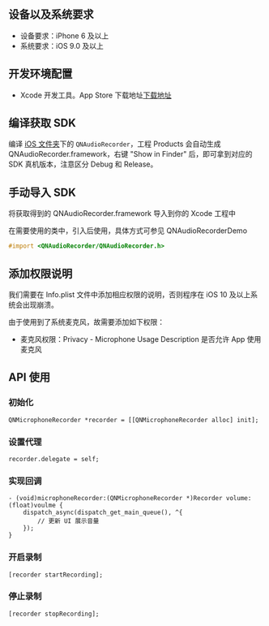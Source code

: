 ## 设备以及系统要求

- 设备要求：iPhone 6 及以上
- 系统要求：iOS 9.0 及以上


## 开发环境配置

- Xcode 开发工具。App Store 下载地址[下载地址](https://itunes.apple.com/cn/app/xcode/id497799835?ls=1&mt=12)


## 编译获取 SDK

编译 [iOS 文件夹](https://github.com/pili-engineering/QNAudioRecorder/blob/main/iOS)下的 `QNAudioRecorder`，工程 Products 会自动生成 QNAudioRecorder.framework，右键 "Show in Finder" 后，即可拿到对应的 SDK 真机版本，注意区分 Debug 和 Release。


## 手动导入 SDK

将获取得到的 QNAudioRecorder.framework 导入到你的 Xcode 工程中

在需要使用的类中，引入后使用，具体方式可参见 QNAudioRecorderDemo

```Objective-C
#import <QNAudioRecorder/QNAudioRecorder.h>
```


## 添加权限说明

我们需要在 Info.plist 文件中添加相应权限的说明，否则程序在 iOS 10 及以上系统会出现崩溃。

由于使用到了系统麦克风，故需要添加如下权限：

- 麦克风权限：Privacy - Microphone Usage Description 是否允许 App 使用麦克风


## API 使用

### 初始化

```objc
QNMicrophoneRecorder *recorder = [[QNMicrophoneRecorder alloc] init];
```

### 设置代理

```objc
recorder.delegate = self;
```

### 实现回调

```objc
- (void)microphoneRecorder:(QNMicrophoneRecorder *)Recorder volume:(float)voulme {
    dispatch_async(dispatch_get_main_queue(), ^{
        // 更新 UI 展示音量
    });
}
```

### 开启录制

```objc
[recorder startRecording];
```

### 停止录制

```objc
[recorder stopRecording];
```